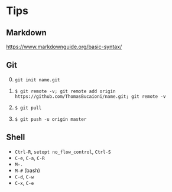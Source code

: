 # Tips

## Markdown

https://www.markdownguide.org/basic-syntax/

## Git

0. `git init name.git`

1. `$ git remote -v; git remote add origin https://github.com/ThomasBucaioni/name.git; git remote -v`

2. `$ git pull`

3. `$ git push -u origin master`

## Shell

- `Ctrl-R`, `setopt no_flow_control`, `Ctrl-S`
- `C-e`, `C-a`, `C-R`
- `M-.`
- `M-#` (bash)
- `C-d`, `C-w`
- `C-x`, `C-e`

